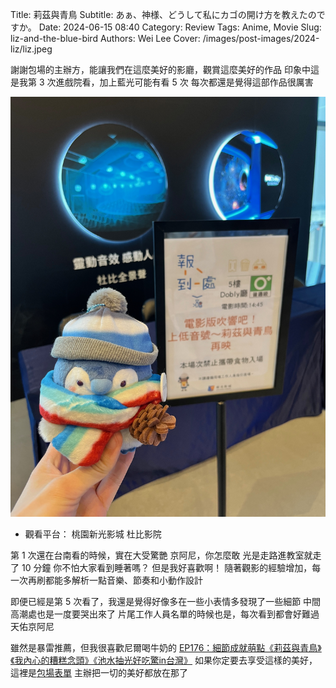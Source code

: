 Title: 莉茲與青鳥
Subtitle: あぁ、神様、どうして私にカゴの開け方を教えたのですか。
Date: 2024-06-15 08:40
Category: Review
Tags: Anime, Movie
Slug: liz-and-the-blue-bird
Authors: Wei Lee
Cover: /images/post-images/2024-liz/liz.jpeg

謝謝包場的主辦方，能讓我們在這麼美好的影廳，觀賞這麼美好的作品
印象中這是我第 3 次進戲院看，加上藍光可能有看 5 次
每次都還是覺得這部作品很厲害

<!--more-->

![liz](/images/post-images/2024-liz/liz.jpeg)

* 觀看平台： 桃園新光影城 杜比影院

第 1 次還在台南看的時候，實在大受驚艷
京阿尼，你怎麼敢
光是走路進教室就走了 10 分鐘
你不怕大家看到睡著嗎？
但是我好喜歡啊！
隨著觀影的經驗增加，每一次再刷都能多解析一點音樂、節奏和小動作設計

即便已經是第 5 次看了，我還是覺得好像多在一些小表情多發現了一些細節
中間高潮處也是一度要哭出來了
片尾工作人員名單的時候也是，每次看到都會好難過
天佑京阿尼

雖然是暴雷推薦，但我很喜歡尼爾喝牛奶的 [EP176：細節成就萌點《莉茲與青鳥》《我內心的糟糕念頭》《池水抽光好吃驚in台灣》](https://neildrinkmilk.firstory.io/episodes/clvjmpvh9000d01t2dplserhv)
如果你定要去享受這樣的美好，這裡是[包場表單](https://docs.google.com/forms/d/e/1FAIpQLScLXtLTAVpDFdTutRbQd9b_PBhEK5R_b4tm7WvB_7-SOashPA/viewform)
主辦把一切的美好都放在那了
